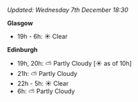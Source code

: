 *Updated: Wednesday 7th December 18:30*

**Glasgow**

* 19h - 6h: :sunny: Clear

**Edinburgh**

* 19h, 20h: :partly_sunny: Partly Cloudy [:sunny: as of 10h]
* 21h: :partly_sunny: Partly Cloudy
* 22h - 5h: :sunny: Clear
* 6h: :partly_sunny: Partly Cloudy
